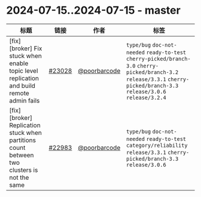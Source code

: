 # 2024-07-15..2024-07-15 - master
| 标题 | 链接 | 作者 | 标签 |
| - | :--: | :--: | - |
| [fix][broker] Fix stuck when enable topic level replication and build remote admin fails | [#23028](https://github.com/apache/pulsar/pull/23028) | [@poorbarcode](https://github.com/poorbarcode) | `type/bug` `doc-not-needed` `ready-to-test` `cherry-picked/branch-3.0` `cherry-picked/branch-3.2` `release/3.3.1` `cherry-picked/branch-3.3` `release/3.0.6` `release/3.2.4`  | 
| [fix][broker] Replication stuck when partitions count between two clusters is not the same | [#22983](https://github.com/apache/pulsar/pull/22983) | [@poorbarcode](https://github.com/poorbarcode) | `type/bug` `doc-not-needed` `ready-to-test` `category/reliability` `release/3.3.1` `cherry-picked/branch-3.3` `release/3.0.6`  | 
